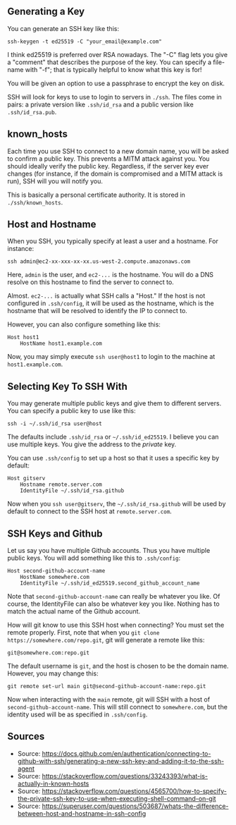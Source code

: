 ## Generating a Key

You can generate an SSH key like this:

    ssh-keygen -t ed25519 -C "your_email@example.com"

I think ed25519 is preferred over RSA nowadays. The "-C" flag lets you
give a "comment" that describes the purpose of the key. You can specify
a file-name with "-f"; that is typically helpful to know what this key
is for!

You will be given an option to use a passphrase to encrypt the key on
disk.

SSH will look for keys to use to login to servers in `./ssh`. The files
come in pairs: a private version like `.ssh/id_rsa` and a public version
like `.ssh/id_rsa.pub`.

## known_hosts

Each time you use SSH to connect to a new domain name, you will be asked
to confirm a public key. This prevents a MITM attack against you. You
should ideally verify the public key. Regardless, if the server key ever
changes (for instance, if the domain is compromised and a MITM attack is
run), SSH will you will notify you.

This is basically a personal certificate authority. It is stored in
`./ssh/known_hosts`.

## Host and Hostname

When you SSH, you typically specify at least a user and a hostname. For
instance:

    ssh admin@ec2-xx-xxx-xx-xx.us-west-2.compute.amazonaws.com

Here, `admin` is the user, and `ec2-...` is the hostname. You will do a
DNS resolve on this hostname to find the server to connect to.

Almost. `ec2-...` is actually what SSH calls a "Host." If the host is
not configured in `.ssh/config`, it will be used as the hostname, which
is the hostname that will be resolved to identify the IP to connect to.

However, you can also configure something like this:

```
Host host1
    HostName host1.example.com
```

Now, you may simply execute `ssh user@host1` to login to the machine at
`host1.example.com`.

## Selecting Key To SSH With

You may generate multiple public keys and give them to different
servers. You can specify a public key to use like this:

    ssh -i ~/.ssh/id_rsa user@host

The defaults include `.ssh/id_rsa` or `~/.ssh/id_ed25519`. I believe you
can use multiple keys. You give the address to the _private_ key.

You can use `.ssh/config` to set up a host so that it uses a specific
key by default:

```
Host gitserv
    Hostname remote.server.com
    IdentityFile ~/.ssh/id_rsa.github
```

Now when you `ssh user@gitserv`, the `~/.ssh/id_rsa.github` will be used
by default to connect to the SSH host at `remote.server.com`.

## SSH Keys and Github

Let us say you have multiple Github accounts. Thus you have multiple
public keys. You will add something like this to `.ssh/config`:

```
Host second-github-account-name
    HostName somewhere.com
    IdentityFile ~/.ssh/id_ed25519.second_github_account_name
```

Note that `second-github-account-name` can really be whatever you like.
Of course, the IdentityFile can also be whatever key you like. Nothing
has to match the actual name of the Github account.

How will git know to use this SSH host when connecting? You must set the
remote properly. First, note that when you `git clone
https://somewhere.com/repo.git`, git will generate a remote like this:

    git@somewhere.com:repo.git

The default username is `git`, and the host is chosen to be the domain
name. However, you may change this:

    git remote set-url main git@second-github-account-name:repo.git

Now when interacting with the `main` remote, git will SSH with a host of
`second-github-account-name`. This will still connect to
`somewhere.com`, but the identity used will be as specified in
`.ssh/config`.

## Sources

- Source: https://docs.github.com/en/authentication/connecting-to-github-with-ssh/generating-a-new-ssh-key-and-adding-it-to-the-ssh-agent
- Source: https://stackoverflow.com/questions/33243393/what-is-actually-in-known-hosts
- Source: https://stackoverflow.com/questions/4565700/how-to-specify-the-private-ssh-key-to-use-when-executing-shell-command-on-git
- Source: https://superuser.com/questions/503687/whats-the-difference-between-host-and-hostname-in-ssh-config
